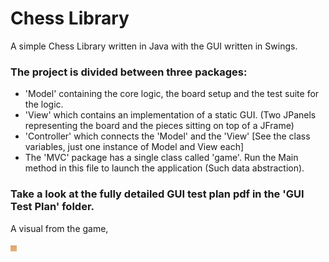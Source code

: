 #  Chess Library
A simple Chess Library written in Java with the GUI written in Swings.

### The project is divided between three packages:
- 'Model' containing the core logic, the board setup and the test suite for the logic. 
- 'View' which contains an implementation of a static GUI. (Two JPanels representing the board and the pieces sitting on top of a JFrame)
- 'Controller' which connects the 'Model' and the 'View' [See the class variables, just one instance of Model and View each]
- The 'MVC' package has a single class called 'game'. Run the Main method in this file to launch the application (Such data abstraction). 

### Take a look at the fully detailed GUI test plan pdf in the 'GUI Test Plan' folder.

A visual from the game, 

<img src="GUI Test Plan/chess.png" alt="chess board" style="height: 10px; width: 10px;">




